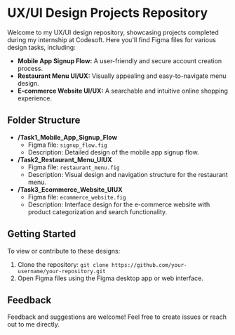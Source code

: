 # UX/UI Design Projects Repository

Welcome to my UX/UI design repository, showcasing projects completed during my internship at Codesoft. Here you'll find Figma files for various design tasks, including:

- **Mobile App Signup Flow:** A user-friendly and secure account creation process.
- **Restaurant Menu UI/UX:** Visually appealing and easy-to-navigate menu design.
- **E-commerce Website UI/UX:** A searchable and intuitive online shopping experience.

## Folder Structure

- **/Task1_Mobile_App_Signup_Flow**
  - Figma file: `signup_flow.fig`
  - Description: Detailed design of the mobile app signup flow.
- **/Task2_Restaurant_Menu_UIUX**
  - Figma file: `restaurant_menu.fig`
  - Description: Visual design and navigation structure for the restaurant menu.
- **/Task3_Ecommerce_Website_UIUX**
  - Figma file: `ecommerce_website.fig`
  - Description: Interface design for the e-commerce website with product categorization and search functionality.

## Getting Started

To view or contribute to these designs:
1. Clone the repository: `git clone https://github.com/your-username/your-repository.git`
2. Open Figma files using the Figma desktop app or web interface.

## Feedback

Feedback and suggestions are welcome! Feel free to create issues or reach out to me directly.
